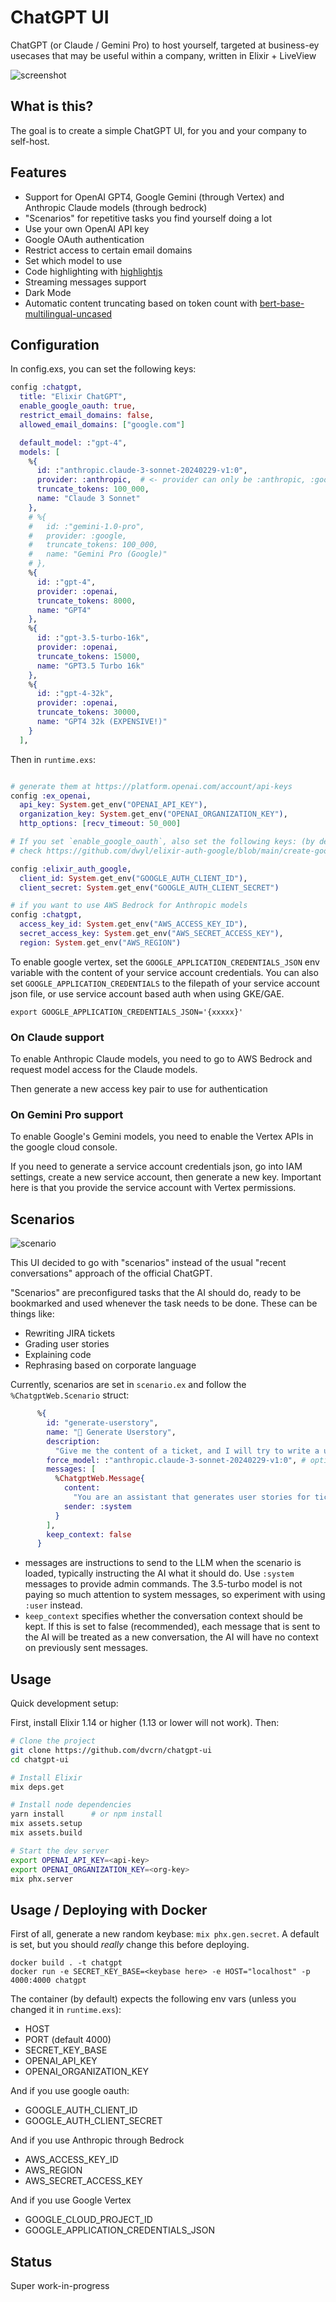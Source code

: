 # ChatGPT UI

ChatGPT (or Claude / Gemini Pro) to host yourself, targeted at business-ey usecases that may be useful within a company, written in Elixir + LiveView

![screenshot](screenshot.png)

## What is this?

The goal is to create a simple ChatGPT UI, for you and your company to self-host.

## Features

- Support for OpenAI GPT4, Google Gemini (through Vertex) and Anthropic Claude models (through bedrock)
- "Scenarios" for repetitive tasks you find yourself doing a lot
- Use your own OpenAI API key
- Google OAuth authentication
- Restrict access to certain email domains
- Set which model to use
- Code highlighting with [highlightjs](https://highlightjs.org/)
- Streaming messages support
- Dark Mode
- Automatic content truncating based on token count with [bert-base-multilingual-uncased](https://huggingface.co/bert-base-multilingual-uncased)

## Configuration

In config.exs, you can set the following keys:

```elixir
config :chatgpt,
  title: "Elixir ChatGPT",
  enable_google_oauth: true,
  restrict_email_domains: false,
  allowed_email_domains: ["google.com"]

  default_model: :"gpt-4",
  models: [
    %{
      id: :"anthropic.claude-3-sonnet-20240229-v1:0",
      provider: :anthropic,  # <- provider can only be :anthropic, :google or :openai currently
      truncate_tokens: 100_000,
      name: "Claude 3 Sonnet"
    },
    # %{
    #   id: :"gemini-1.0-pro",
    #   provider: :google,
    #   truncate_tokens: 100_000,
    #   name: "Gemini Pro (Google)"
    # },
    %{
      id: :"gpt-4",
      provider: :openai,
      truncate_tokens: 8000,
      name: "GPT4"
    },
    %{
      id: :"gpt-3.5-turbo-16k",
      provider: :openai,
      truncate_tokens: 15000,
      name: "GPT3.5 Turbo 16k"
    },
    %{
      id: :"gpt-4-32k",
      provider: :openai,
      truncate_tokens: 30000,
      name: "GPT4 32k (EXPENSIVE!)"
    }
  ],
```

Then in `runtime.exs`:

```elixir

# generate them at https://platform.openai.com/account/api-keys
config :ex_openai,
  api_key: System.get_env("OPENAI_API_KEY"),
  organization_key: System.get_env("OPENAI_ORGANIZATION_KEY"),
  http_options: [recv_timeout: 50_000]

# If you set `enable_google_oauth`, also set the following keys: (by default, uses the environment variables)
# check https://github.com/dwyl/elixir-auth-google/blob/main/create-google-app-guide.md on how to get these keys

config :elixir_auth_google,
  client_id: System.get_env("GOOGLE_AUTH_CLIENT_ID"),
  client_secret: System.get_env("GOOGLE_AUTH_CLIENT_SECRET")

# if you want to use AWS Bedrock for Anthropic models
config :chatgpt,
  access_key_id: System.get_env("AWS_ACCESS_KEY_ID"),
  secret_access_key: System.get_env("AWS_SECRET_ACCESS_KEY"),
  region: System.get_env("AWS_REGION")
```

To enable google vertex, set the `GOOGLE_APPLICATION_CREDENTIALS_JSON` env variable with the content of your service account credentials. You can also set `GOOGLE_APPLICATION_CREDENTIALS` to the filepath of your service account json file, or use service account based auth when using GKE/GAE.

```
export GOOGLE_APPLICATION_CREDENTIALS_JSON='{xxxxx}'
```

### On Claude support

To enable Anthropic Claude models, you need to go to AWS Bedrock and request model access for the Claude models.

Then generate a new access key pair to use for authentication

### On Gemini Pro support

To enable Google's Gemini models, you need to enable the Vertex APIs in the google cloud console.

If you need to generate a service account credentials json, go into IAM settings, create a new service account, then generate a new key. Important here is that you provide the service account with Vertex permissions.



## Scenarios

![scenario](scenario.png)

This UI decided to go with "scenarios" instead of the usual "recent conversations" approach of the official ChatGPT.

"Scenarios" are preconfigured tasks that the AI should do, ready to be bookmarked and used whenever the task needs to be done. These can be things like:

- Rewriting JIRA tickets
- Grading user stories
- Explaining code
- Rephrasing based on corporate language

Currently, scenarios are set in `scenario.ex` and follow the `%ChatgptWeb.Scenario` struct:

```elixir
      %{
        id: "generate-userstory",
        name: "📗 Generate Userstory",
        description:
          "Give me the content of a ticket, and I will try to write a user story for you!",
        force_model: :"anthropic.claude-3-sonnet-20240229-v1:0", # optional, if you want a specific scenario to always go through a specific model. Model has to be in `models` config
        messages: [
          %ChatgptWeb.Message{
            content:
              "You are an assistant that generates user stories for tickets. First, take the inputted text and give a summary if the entered text is a good userstory or not, with explanation why.\nThen, generate a proper user-story with the inputted text in the format of 'As a X, I want to Y, so that I can Z'.",
            sender: :system
          }
        ],
        keep_context: false
      }
```

- messages are instructions to send to the LLM when the scenario is loaded, typically instructing the AI what it should do. Use `:system` messages to provide admin commands. The 3.5-turbo model is not paying so much attention to system messages, so experiment with using `:user` instead.
- `keep_context` specifies whether the conversation context should be kept. If this is set to false (recommended), each message that is sent to the AI will be treated as a new conversation, the AI will have no context on previously sent messages.

## Usage

Quick development setup:

First, install Elixir 1.14 or higher (1.13 or lower will not work).  Then:

```bash
# Clone the project
git clone https://github.com/dvcrn/chatgpt-ui
cd chatgpt-ui

# Install Elixir
mix deps.get

# Install node dependencies
yarn install      # or npm install
mix assets.setup
mix assets.build

# Start the dev server
export OPENAI_API_KEY=<api-key>
export OPENAI_ORGANIZATION_KEY=<org-key>
mix phx.server
```

## Usage / Deploying with Docker

First of all, generate a new random keybase: `mix phx.gen.secret`. A default is set, but you should _really_ change this before deploying.

```
docker build . -t chatgpt
docker run -e SECRET_KEY_BASE=<keybase here> -e HOST="localhost" -p 4000:4000 chatgpt
```

The container (by default) expects the following env vars (unless you changed it in `runtime.exs`):

- HOST
- PORT (default 4000)
- SECRET_KEY_BASE
- OPENAI_API_KEY
- OPENAI_ORGANIZATION_KEY

And if you use google oauth:

- GOOGLE_AUTH_CLIENT_ID
- GOOGLE_AUTH_CLIENT_SECRET

And if you use Anthropic through Bedrock
- AWS_ACCESS_KEY_ID
- AWS_REGION
- AWS_SECRET_ACCESS_KEY

And if you use Google Vertex

- GOOGLE_CLOUD_PROJECT_ID
- GOOGLE_APPLICATION_CREDENTIALS_JSON

## Status

Super work-in-progress
